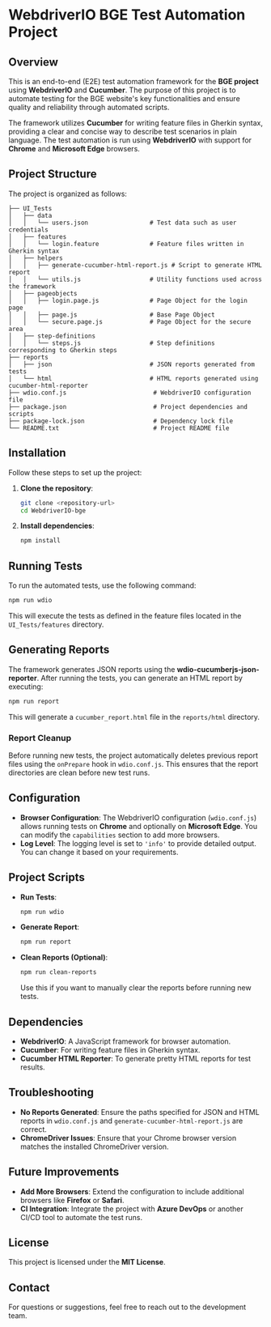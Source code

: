 # WebdriverIO BGE Test Automation Project

## Overview

This is an end-to-end (E2E) test automation framework for the **BGE project** using **WebdriverIO** and **Cucumber**. The purpose of this project is to automate testing for the BGE website's key functionalities and ensure quality and reliability through automated scripts.

The framework utilizes **Cucumber** for writing feature files in Gherkin syntax, providing a clear and concise way to describe test scenarios in plain language. The test automation is run using **WebdriverIO** with support for **Chrome** and **Microsoft Edge** browsers.

## Project Structure

The project is organized as follows:

```
├── UI_Tests
│   ├── data
│   │   └── users.json                 # Test data such as user credentials
│   ├── features
│   │   └── login.feature              # Feature files written in Gherkin syntax
│   ├── helpers
│   │   ├── generate-cucumber-html-report.js # Script to generate HTML report
│   │   └── utils.js                   # Utility functions used across the framework
│   ├── pageobjects
│   │   ├── login.page.js              # Page Object for the login page
│   │   ├── page.js                    # Base Page Object
│   │   └── secure.page.js             # Page Object for the secure area
│   ├── step-definitions
│   │   └── steps.js                   # Step definitions corresponding to Gherkin steps
├── reports
│   ├── json                           # JSON reports generated from tests
│   └── html                           # HTML reports generated using cucumber-html-reporter
├── wdio.conf.js                        # WebdriverIO configuration file
├── package.json                        # Project dependencies and scripts
├── package-lock.json                   # Dependency lock file
└── README.txt                          # Project README file
```

## Installation

Follow these steps to set up the project:

1. **Clone the repository**:
   ```bash
   git clone <repository-url>
   cd WebdriverIO-bge
   ```

2. **Install dependencies**:
   ```bash
   npm install
   ```

## Running Tests

To run the automated tests, use the following command:

```bash
npm run wdio
```

This will execute the tests as defined in the feature files located in the `UI_Tests/features` directory.

## Generating Reports

The framework generates JSON reports using the **wdio-cucumberjs-json-reporter**. After running the tests, you can generate an HTML report by executing:

```bash
npm run report
```

This will generate a `cucumber_report.html` file in the `reports/html` directory.

### Report Cleanup

Before running new tests, the project automatically deletes previous report files using the `onPrepare` hook in `wdio.conf.js`. This ensures that the report directories are clean before new test runs.

## Configuration

- **Browser Configuration**: The WebdriverIO configuration (`wdio.conf.js`) allows running tests on **Chrome** and optionally on **Microsoft Edge**. You can modify the `capabilities` section to add more browsers.
- **Log Level**: The logging level is set to `'info'` to provide detailed output. You can change it based on your requirements.

## Project Scripts

- **Run Tests**:
  ```bash
  npm run wdio
  ```

- **Generate Report**:
  ```bash
  npm run report
  ```

- **Clean Reports (Optional)**:
  ```bash
  npm run clean-reports
  ```
  Use this if you want to manually clear the reports before running new tests.

## Dependencies

- **WebdriverIO**: A JavaScript framework for browser automation.
- **Cucumber**: For writing feature files in Gherkin syntax.
- **Cucumber HTML Reporter**: To generate pretty HTML reports for test results.

## Troubleshooting

- **No Reports Generated**: Ensure the paths specified for JSON and HTML reports in `wdio.conf.js` and `generate-cucumber-html-report.js` are correct.
- **ChromeDriver Issues**: Ensure that your Chrome browser version matches the installed ChromeDriver version.

## Future Improvements

- **Add More Browsers**: Extend the configuration to include additional browsers like **Firefox** or **Safari**.
- **CI Integration**: Integrate the project with **Azure DevOps** or another CI/CD tool to automate the test runs.

## License

This project is licensed under the **MIT License**.

## Contact

For questions or suggestions, feel free to reach out to the development team.
